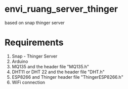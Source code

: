 # envi_ruang_server_thinger
based on snap thinger server

# Requirements
1. Snap - Thinger Server
2. Arduino 
3. MQ135 and the header file "MQ135.h"
4. DHT11 or DHT 22 and the header file "DHT.h"
5. ESP8266 and Thinger header file "ThingerESP8266.h"
6. WiFi connection
